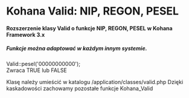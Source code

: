 Kohana Valid: NIP, REGON, PESEL
============

#### Rozszerzenie klasy Valid o funkcje NIP, REGON, PESEL w Kohana Framework 3.x
##### Funkcje można adaptować w każdym innym systemie.

Valid::pesel('00000000000');  
Zwraca TRUE lub FALSE

Klasę należy umieścić w katalogu /application/classes/valid.php
Dzięki kaskadowości zachowamy pozostałe funkcje Kohana_Valid

